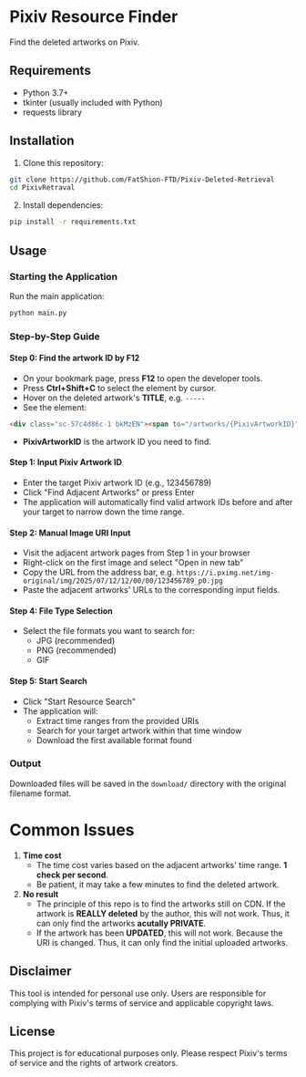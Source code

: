 # Pixiv Resource Finder

Find the deleted artworks on Pixiv.

## Requirements

- Python 3.7+
- tkinter (usually included with Python)
- requests library

## Installation

1. Clone this repository:
```bash
git clone https://github.com/FatShion-FTD/Pixiv-Deleted-Retrieval
cd PixivRetraval
```

2. Install dependencies:
```bash
pip install -r requirements.txt
```

## Usage

### Starting the Application

Run the main application:
```bash
python main.py
```

### Step-by-Step Guide

#### Step 0: Find the artwork ID by F12
- On your bookmark page, press **F12** to open the developer tools.
- Press **Ctrl+Shift+C** to select the element by cursor.
- Hover on the deleted artwork's **TITLE**, e.g. `-----`
- See the element:
```html
<div class="sc-57c4d86c-1 bkMzEN"><span to="/artworks/{PixivArtworkID}" class="sc-57c4d86c-6 fNOdSq">-----</span></div>
```
- **PixivArtworkID** is the artwork ID you need to find.


#### Step 1: Input Pixiv Artwork ID
- Enter the target Pixiv artwork ID (e.g., 123456789)
- Click "Find Adjacent Artworks" or press Enter
- The application will automatically find valid artwork IDs before and after your target to narrow down the time range.

#### Step 2: Manual Image URI Input
- Visit the adjacent artwork pages from Step 1 in your browser
- Right-click on the first image and select "Open in new tab"
- Copy the URL from the address bar, e.g. `https://i.pximg.net/img-original/img/2025/07/12/12/00/00/123456789_p0.jpg`
- Paste the adjacent artworks' URLs to the corresponding input fields.

#### Step 4: File Type Selection
- Select the file formats you want to search for:
  - JPG (recommended)
  - PNG (recommended)
  - GIF

#### Step 5: Start Search
- Click "Start Resource Search"
- The application will:
  - Extract time ranges from the provided URIs
  - Search for your target artwork within that time window
  - Download the first available format found

### Output

Downloaded files will be saved in the `download/` directory with the original filename format.

# Common Issues

1. **Time cost**
   - The time cost varies based on the adjacent artworks' time range. **1 check per second**.
   - Be patient, it may take a few minutes to find the deleted artwork.
2. **No result**
   - The principle of this repo is to find the artworks still on CDN. If the artwork is **REALLY deleted** by the author, this will not work. Thus, it can only find the artworks **acutally PRIVATE**.
   - If the artwork has been **UPDATED**, this will not work. Because the URI is changed. Thus, it can only find the initial uploaded artworks.

## Disclaimer

This tool is intended for personal use only. Users are responsible for complying with Pixiv's terms of service and applicable copyright laws. 

## License

This project is for educational purposes only. Please respect Pixiv's terms of service and the rights of artwork creators.
